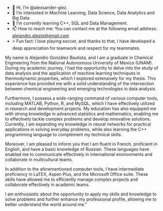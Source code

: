 - 👋 Hi, I’m @alexsander-glez.
- 👀 I’m interested in Machine Learning, Data Science, Data Analytics and Big Data.
- 🌱 I’m currently learning C++, SQL and Data Management.
- 📫 How to reach me: You can contact me at the following email address: alejandro.gleziq@gmail.com
- ⚡ Fun fact: I love playing soccer, and thanks to that, I have developed a deep appreciation for teamwork and respect for my teammates.

My name is Alejandro González Bautista, and I am a graduate in Chemical Engineering from the National Autonomous University of Mexico (UNAM). During my academic journey, I had the opportunity to delve into the study of data analysis and the application of machine learning techniques in thermodynamic properties, which I explored extensively for my thesis. This experience has provided me with a solid understanding of the intersection between chemical engineering and emerging technologies in data analysis.

Furthermore, I possess a wide-ranging command of various computer tools, including MATLAB, Python, R, and MySQL, which I have effectively utilized in research and development projects. My education has also equipped me with strong knowledge in advanced statistics and mathematics, enabling me to effectively tackle complex problems and develop innovative solutions. Currently, I am expanding my knowledge in neural networks for practical applications in solving everyday problems, while also learning the C++ programming language to complement my technical skills.

Moreover, I am pleased to inform you that I am fluent in French, proficient in English, and have a basic knowledge of Russian. These languages have enabled me to communicate effectively in international environments and collaborate in multicultural teams.

In addition to the aforementioned computer tools, I have intermediate proficiency in LaTEX, Aspen Plus, and the Microsoft Office suite. These skills have allowed me to efficiently manage complex projects and collaborate effectively in academic teams.

I am enthusiastic about the opportunity to apply my skills and knowledge to solve problems and further enhance my professional profile, allowing me to better understand the world around me."

<!---
alexsander-glez/alexsander-glez is a ✨ special ✨ repository because its `README.md` (this file) appears on your GitHub profile.
You can click the Preview link to take a look at your changes.
--->
